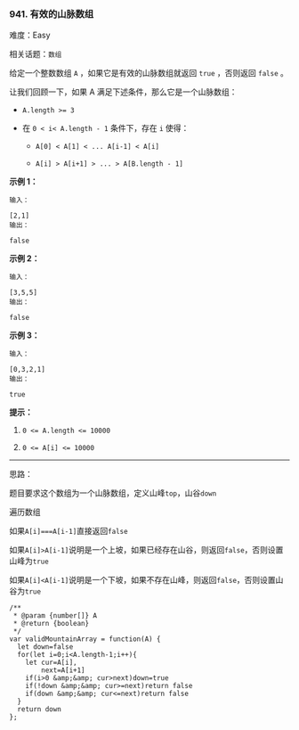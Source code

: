 ### 941. 有效的山脉数组

难度：Easy

相关话题：`数组`

给定一个整数数组 `A` ，如果它是有效的山脉数组就返回 `true` ，否则返回  `false` 。



让我们回顾一下，如果 A 满足下述条件，那么它是一个山脉数组：




* `A.length >= 3`

* 在 `0 < i< A.length - 1` 条件下，存在 `i` 使得：

	* `A[0] < A[1] < ... A[i-1] < A[i] `

	* `A[i] > A[i+1] > ... > A[B.length - 1]`









**示例 1：** 





```
输入：

[2,1]
输出：

false

```


**示例 2：** 





```
输入：

[3,5,5]
输出：

false

```


**示例 3：** 





```
输入：

[0,3,2,1]
输出：

true
```






**提示：** 




1.  `0 <= A.length <= 10000` 

2.  `0 <= A[i] <= 10000` 














-----

思路：

题目要求这个数组为一个山脉数组，定义山峰`top`，山谷`down`

遍历数组

如果`A[i]===A[i-1]`直接返回`false`

如果`A[i]>A[i-1]`说明是一个上坡，如果已经存在山谷，则返回`false`，否则设置山峰为`true`

如果`A[i]<A[i-1]`说明是一个下坡，如果不存在山峰，则返回`false`，否则设置山谷为`true`


```
/**
 * @param {number[]} A
 * @return {boolean}
 */
var validMountainArray = function(A) {
  let down=false
  for(let i=0;i<A.length-1;i++){
    let cur=A[i],
        next=A[i+1]
    if(i>0 &amp;&amp; cur>next)down=true
    if(!down &amp;&amp; cur>=next)return false
    if(down &amp;&amp; cur<=next)return false
  }
  return down
};



```

